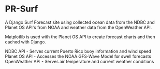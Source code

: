 # PR-Surf
A Django Surf Forecast site using collected ocean data from the NDBC and Planet OS API's from NOAA and weather data from the OpenWeather API.

Matplotlib is used with the Planet OS API to create forecast charts and then cached with Django.

NDBC API - Serves current Puerto Rico buoy information and wind speed
Planet OS API - Accesses the NOAA GFS-Wave Model for swell forecasts
OpenWeather API - Serves air temperature and current weather conditions
